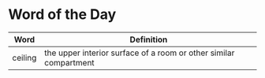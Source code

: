 # Word of the Day

|Word|Definition|
|---|---|
|ceiling|the upper interior surface of a room or other similar compartment|